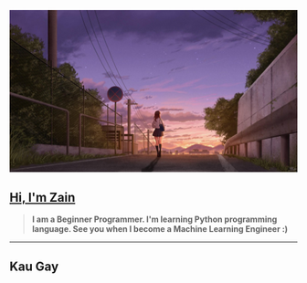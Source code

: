 ![Background](BG4.jpg)
## [Hi, I'm Zain](https://wa.me/qr/MYYIAMIAXBBML1)
> **I am a Beginner Programmer. I'm learning Python programming language. See you when I become a Machine Learning Engineer :)**
---
## Kau Gay
